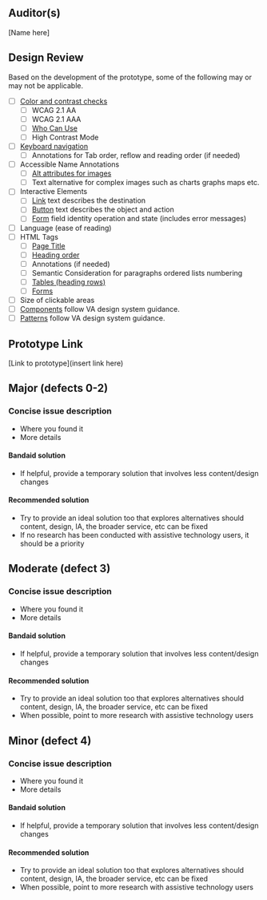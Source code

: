 ## Auditor(s)

[Name here]

## Design Review
Based on the development of the prototype, some of the following may or may not be applicable. 
- [ ] [Color and contrast checks](https://depo-platform-documentation.scrollhelp.site/collaboration-cycle/prepare-for-an-accessibility-staging-review#use-of-color)
  - [ ] WCAG 2.1 AA
  - [ ] WCAG 2.1 AAA
  - [ ] [Who Can Use](https://www.whocanuse.com/?b=ecece5&c=000000&f=20&s=)
  - [ ] High Contrast Mode
- [ ] [Keyboard navigation](https://depo-platform-documentation.scrollhelp.site/collaboration-cycle/prepare-for-an-accessibility-staging-review#keyboard-nav)
  - [ ] Annotations for Tab order, reflow and reading order (if needed)
- [ ] Accessible Name Annotations
  - [ ] [Alt attributes for images](https://webaim.org/techniques/alttext/)
  - [ ] Text alternative for complex images such as charts graphs maps etc.
- [ ] Interactive Elements
  - [ ] [Link](https://design.va.gov/components/link/) text describes the destination
  - [ ] [Button](https://design.va.gov/components/button/) text describes the object and action
  - [ ] [Form](https://design.va.gov/components/form/) field identity operation and state (includes error messages)
- [ ] Language (ease of reading)
- [ ] HTML Tags
  - [ ] [Page Title](https://accessibility.18f.gov/page-titles/)
  - [ ] [Heading order](https://accessibility.18f.gov/headings/)
   - [ ] Annotations (if needed)
  - [ ] Semantic Consideration for paragraphs ordered lists numbering
  - [ ] [Tables (heading rows)](https://design.va.gov/components/table)
  - [ ] [Forms](https://design.va.gov/components/form/) 
- [ ] Size of clickable areas
- [ ] [Components](https://design.va.gov/components/) follow VA design system guidance.
- [ ] [Patterns](https://design.va.gov/patterns/) follow VA design system guidance.

## Prototype Link

[Link to prototype](insert link here)

## Major (defects 0-2)

### Concise issue description
- Where you found it
- More details

#### Bandaid solution
- If helpful, provide a temporary solution that involves less content/design changes

#### Recommended solution
- Try to provide an ideal solution too that explores alternatives should content, design, IA, the broader service, etc can be fixed
- If no research has been conducted with assistive technology users, it should be a priority

## Moderate (defect 3)

### Concise issue description
- Where you found it
- More details

#### Bandaid solution
- If helpful, provide a temporary solution that involves less content/design changes

#### Recommended solution
- Try to provide an ideal solution too that explores alternatives should content, design, IA, the broader service, etc can be fixed
- When possible, point to more research with assistive technology users

## Minor (defect 4)

### Concise issue description
- Where you found it
- More details

#### Bandaid solution
- If helpful, provide a temporary solution that involves less content/design changes

#### Recommended solution
- Try to provide an ideal solution too that explores alternatives should content, design, IA, the broader service, etc can be fixed
- When possible, point to more research with assistive technology users
